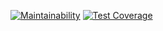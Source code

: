[![Maintainability](https://api.codeclimate.com/v1/badges/5bdb45fb87e7cde28d93/maintainability)](https://codeclimate.com/github/shruge/frontend-project-11/maintainability) [![Test Coverage](https://api.codeclimate.com/v1/badges/5bdb45fb87e7cde28d93/test_coverage)](https://codeclimate.com/github/shruge/frontend-project-11/test_coverage)
